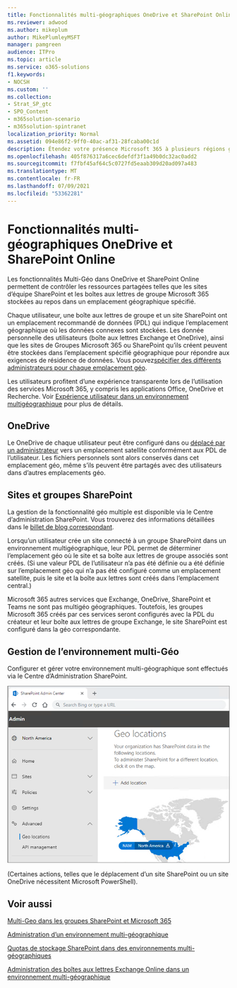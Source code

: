 ```yaml
---
title: Fonctionnalités multi-géographiques OneDrive et SharePoint Online
ms.reviewer: adwood
ms.author: mikeplum
author: MikePlumleyMSFT
manager: pamgreen
audience: ITPro
ms.topic: article
ms.service: o365-solutions
f1.keywords:
- NOCSH
ms.custom: ''
ms.collection:
- Strat_SP_gtc
- SPO_Content
- m365solution-scenario
- m365solution-spintranet
localization_priority: Normal
ms.assetid: 094e86f2-9ff0-40ac-af31-28fcaba00c1d
description: Étendez votre présence Microsoft 365 à plusieurs régions géographiques grâce aux fonctionnalités multi-géographiques dans OneDrive Online.
ms.openlocfilehash: 405f876317a6cec6defdf3f1a49b0dc32ac0add2
ms.sourcegitcommit: f7fbf45af64c5c0727fd5eaab309d20ad097a483
ms.translationtype: MT
ms.contentlocale: fr-FR
ms.lasthandoff: 07/09/2021
ms.locfileid: "53362281"
---
```

# <a name="multi-geo-capabilities-in-onedrive-and-sharepoint-online"></a>Fonctionnalités multi-géographiques OneDrive et SharePoint Online

Les fonctionnalités Multi-Géo dans OneDrive et SharePoint Online permettent de contrôler les ressources partagées telles que les sites d’équipe SharePoint et les boîtes aux lettres de groupe Microsoft 365 stockées au repos dans un emplacement géographique spécifié.

Chaque utilisateur, une boîte aux lettres de groupe et un site SharePoint ont un emplacement recommandé de données (PDL) qui indique l’emplacement géographique où les données connexes sont stockées. Les donnée personnelle des utilisateurs (boîte aux lettres Exchange et OneDrive), ainsi que les sites de Groupes Microsoft 365 ou SharePoint qu’ils créent peuvent être stockées dans l’emplacement spécifié géographique pour répondre aux exigences de résidence de données. Vous pouvez[spécifier des différents administrateurs pour chaque emplacement géo](add-a-sharepoint-geo-admin.md).

Les utilisateurs profitent d’une expérience transparente lors de l’utilisation des services Microsoft 365, y compris les applications Office, OneDrive et Recherche. Voir [Expérience utilisateur dans un environnement multigéographique](multi-geo-user-experience.md) pour plus de détails.

## <a name="onedrive"></a>OneDrive

Le OneDrive de chaque utilisateur peut être configuré dans ou [déplacé par un administrateur](move-onedrive-between-geo-locations.md) vers un emplacement satellite conformément aux PDL de l’utilisateur. Les fichiers personnels sont alors conservés dans cet emplacement géo, même s’ils peuvent être partagés avec des utilisateurs dans d’autres emplacements géo.

## <a name="sharepoint-sites-and-groups"></a>Sites et groupes SharePoint

La gestion de la fonctionnalité géo multiple est disponible via le Centre d’administration SharePoint. Vous trouverez des informations détaillées dans le [ billet de blog correspondant](https://techcommunity.microsoft.com/t5/Office-365-Blog/Now-available-Multi-Geo-in-SharePoint-and-Office-365-Groups/ba-p/263302).

Lorsqu’un utilisateur crée un site connecté à un groupe SharePoint dans un environnement multigéographique, leur PDL permet de déterminer l’emplacement géo où le site et sa boîte aux lettres de groupe associés sont créés. (Si une valeur PDL de l’utilisateur n’a pas été définie ou a été définie sur l’emplacement géo qui n’a pas été configuré comme un emplacement satellite, puis le site et la boîte aux lettres sont créés dans l’emplacement central.)

Microsoft 365 autres services que Exchange, OneDrive, SharePoint et Teams ne sont pas multigéo géographiques. Toutefois, les groupes Microsoft 365 créés par ces services seront configurés avec la PDL du créateur et leur boîte aux lettres de groupe Exchange, le site SharePoint est configuré dans la géo correspondante. 

## <a name="managing-the-multi-geo-environment"></a>Gestion de l’environnement multi-Géo

Configurer et gérer votre environnement multi-géographique sont effectués via le Centre d’Administration SharePoint. 

![Capture d’écran de la page emplacements géo dans le Centre d’Administration SharePoint](../media/sharepoint-multi-geo-admin-center.png)

(Certaines actions, telles que le déplacement d’un site SharePoint ou un site OneDrive nécessitent Microsoft PowerShell).

## <a name="see-also"></a>Voir aussi

[Multi-Geo dans les groupes SharePoint et Microsoft 365](https://techcommunity.microsoft.com/t5/Office-365-Blog/Now-available-Multi-Geo-in-SharePoint-and-Office-365-Groups/ba-p/263302)

[Administration d’un environnement multi-géographique](administering-a-multi-geo-environment.md)

[Quotas de stockage SharePoint dans des environnements multi-géographiques](sharepoint-multi-geo-storage-quota.md)

[Administration des boîtes aux lettres Exchange Online dans un environnement multi-géographique](administering-exchange-online-multi-geo.md)
